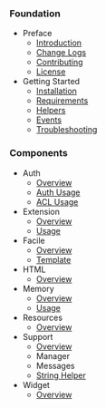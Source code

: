 ### Foundation
- Preface
  - [Introduction](/)
  - [Change Logs](/pages/changes)
  - [Contributing](/pages/contributing)
  - [License](/pages/license)
- Getting Started
  - [Installation](/pages/installation)
  - [Requirements](/pages/installation#requirement)
  - [Helpers](/pages/helpers)
  - [Events](/pages/events)
  - [Troubleshooting](/pages/troubleshoot)

### Components
- Auth
  - [Overview](/pages/components/auth)
  - [Auth Usage](/pages/components/auth/usage)
  - [ACL Usage](/pages/components/auth/rbac)
- Extension
  - [Overview](/pages/components/extension)
  - [Usage](/pages/components/extension/usage)
- Facile
  - [Overview](/pages/components/facile)
  - [Template](/pages/components/facile/templating)
- HTML
  - [Overview](/pages/components/html) 
- Memory
  - [Overview](/pages/components/memory)
  - [Usage](/pages/components/memory/usage)
- Resources
  - [Overview](/pages/components/resources)
- Support
  - [Overview](/pages/components/support)
  - Manager
  - Messages
  - [String Helper](/pages/components/support/str)
- Widget
  - [Overview](/pages/components/widget)
